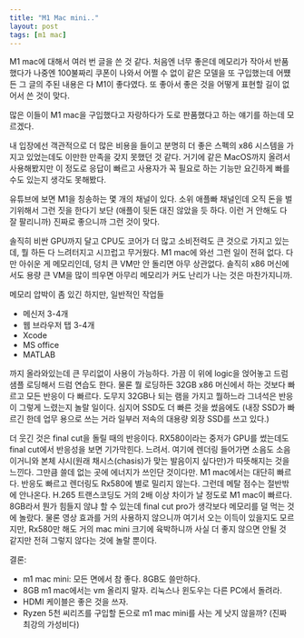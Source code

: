 ```yaml
---
title: "M1 Mac mini.."
layout: post
tags: [m1 mac]
---
```


M1 mac에 대해서 여러 번 글을 쓴 것 같다. 처음엔 너무 좋은데 메모리가 작아서 반품했다가 나중엔 100불짜리 쿠폰이 나와서 어쩔 수 없이 같은 모델을 또 구입했는데 어쩄든 그 글의 주된 내용은 다 M1이 좋다였다. 또 좋아서 좋은 것을 어떻게 표현할 길이 없어서 쓴 것이 맞다.

많은 이들이 M1 mac을 구입했다고 자랑하다가 도로 판품했다고 하는 얘기를 하는데 모르겠다. 

내 입장에선 객관적으로 더 많은 비용을 들이고 분명히 더 좋은 스펙의 x86 시스템을 가지고 있었는데도 이만한 만족을 갖지 못했던 것 같다. 거기에 같은 MacOS까지 올려서 사용해봤지만 이 정도로 응답이 빠르고 사용자가 꼭 필요로 하는 기능만 요긴하게 빠를 수도 있는지 생각도 못해봤다. 

유튜브에 보면 M1을 칭송하는 몇 개의 채널이 있다. 소위 애플빠 채널인데 오직 돈을 벌기위해서 그런 짓을 한다기 보단 (애플이 뒷돈 대진 않았을 듯 하다. 이런 거 안해도 다 잘 팔리니까) 진짜로 좋으니까 그런 것이 맞다.

솔직히 비싼 GPU까지 달고 CPU도 코어가 더 많고 소비전력도 큰 것으로 가지고 있는데, 뭘 하든 다 느려터지고 시끄럽고 무거웠다. M1 mac에 와선 그런 일이 전혀 없다. 다만 아쉬운 게 메모리인데, 덩치 큰 VM만 안 돌리면 아무 상관없다. 솔직히 x86 머신에서도 용량 큰 VM을 많이 띄우면 아무리 메모리가 커도 난리가 나는 것은 마찬가지니까.

메모리 압박이 좀 있긴 하지만, 일반적인 작업들 
- 메신저 3-4개
- 웹 브라우저 탭 3-4개
- Xcode
- MS office
- MATLAB

까지 올라와있는데 큰 무리없이 사용이 가능하다. 가끔 이 위에 logic을 얹어놓고 드럼 샘플 로딩해서 드럼 연습도 한다. 물론 뭘 로딩하든 32GB x86 머신에서 하는 것보다 빠르고 모든 반응이 다 빠르다. 도무지 32GB나 되는 램을 가지고 뭘하느라 그녀석은 반응이 그렇게 느렸는지 놀랄 일이다. 심지어 SSD도 더 빠른 것을 썼음에도 (내장 SSD가 빠르긴 한데 업무 용으로 쓰는 거라 일부러 저속의 대용량 외장 SSD를 쓰고 있다.)

더 웃긴 것은 final cut을 돌릴 때의 반응이다. RX580이라는 중저가 GPU를 썼는데도 final cut에서 반응성을 보면 기가막힌다. 느려서. 여기에 렌더링 들어가면 소음도 소음이거니와 본체 샤시(원래 채시스(chasis)가 맞는 발음이지 싶다만)가 따뜻해지는 것을 느낀다. 그만큼 쓸데 없는 곳에 에너지가 쓰인단 것이다만. M1 mac에서는 대단히 빠르다. 반응도 빠르고 렌더링도 Rx580에 별로 밀리지 않는다. 그런데 메탈 점수는 절반밖에 안나온다. H.265 트랜스코딩도 거의 2배 이상 차이가 날 정도로 M1 mac이 빠르다. 8GB라서 뭔가 힘들지 않냐 할 수 있는데 final cut pro가 생각보다 메모리를 덜 먹는 것에 놀랐다. 물론 영상 효과를 거의 사용하지 않으니까 여기서 오는 이득이 있을지도 모르지만, Rx580만 해도 거의 mac mini 크기에 육박하니까 사실 더 좋지 않으면 안될 것 같지만 전혀 그렇지 않다는 것에 놀랄 뿐이다.

결론:
- m1 mac mini: 모든 면에서 참 좋다. 8GB도 쓸만하다. 
- 8GB m1 mac에서는 vm 올리지 말자. 리눅스나 윈도우는 다른 PC에서 돌려라.
- HDMI 케이블은 좋은 것을 쓰자.
- Ryzen 5천 씨리즈를 구입할 돈으로 m1 mac mini를 사는 게 낫지 않을까? (진짜 최강의 가성비다)